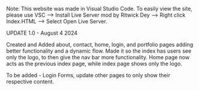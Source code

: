 Note: This website was made in Visual Studio Code. To easily view the site, please use VSC --> Install Live Server mod by Ritwick Dey --> Right click Index.HTML --> Select Open Live Server.

UPDATE 1.0 - August 4 2024

Created and Added about, contact, home, login, and portfolio pages adding better functionality and a dynamic flow. Made it so the index has users see only the logo, to then give the nav bar more functionality. Home page now acts as the previous index page, while index page shows only the logo.

To be added - Login Forms, update other pages to only show their respective content.